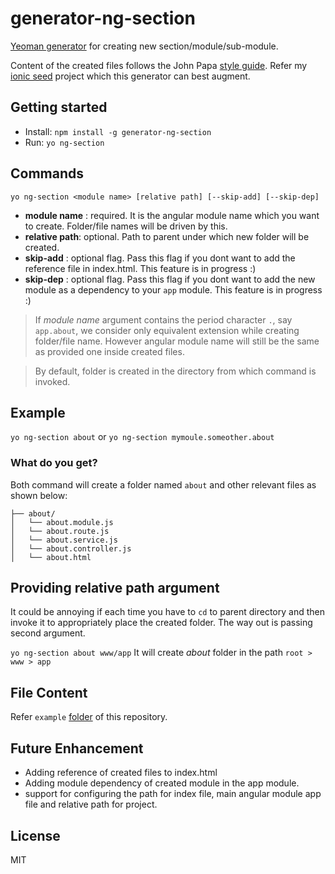 # generator-ng-section

[Yeoman generator](http://yeoman.io/generators/) for creating new section/module/sub-module.

Content of the created files follows the John Papa [style guide](https://github.com/johnpapa/angular-styleguide/blob/master/a1/README.md). Refer my [ionic seed](https://github.com/amiteshhh/ionicseed) project which this generator can best augment.

## Getting started

- Install: `npm install -g generator-ng-section`
- Run: `yo ng-section`


## Commands

`yo ng-section <module name> [relative path] [--skip-add] [--skip-dep]`
* __module name__ : required. It is the angular module name which you want to create. Folder/file names will be driven by this.
* __relative path__: optional. Path to parent under which new folder will be created.
* __skip-add__ : optional flag. Pass this flag if you dont want to add the reference file in index.html. This feature is in progress :)
* __skip-dep__ : optional flag. Pass this flag if you dont want to add the new module as a dependency to your `app` module. This feature is in progress :)

> If _module name_ argument contains the period character `.`, say `app.about`, we consider only equivalent extension while creating folder/file name.
  However angular module name will still be the same as provided one inside created files.


>By default, folder is created in the directory from which command is invoked.


## Example
 `yo ng-section about` or `yo ng-section mymoule.someother.about`

### What do you get?

Both command will create a folder named `about` and other relevant files as shown below:

```
├── about/
│   └── about.module.js
│   └── about.route.js
│   └── about.service.js
│   └── about.controller.js
│   └── about.html

```

## Providing relative path argument

It could be annoying if each time you have to `cd` to parent directory and then invoke it to appropriately place the created folder. The way out is passing second argument.

`yo ng-section about www/app`
It will create _about_ folder in the path `root > www > app`


## File Content
Refer `example` [folder](https://github.com/amiteshhh/generator-ng-section/tree/master/example) of this repository.

## Future Enhancement

* Adding reference of created files to index.html
* Adding module dependency of created module in the app module.
* support for configuring the path for index file, main angular module app file and relative path for project.

## License

MIT
